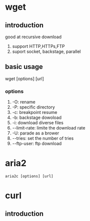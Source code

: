 # wget
## introduction
good at recursive download
1. support HTTP,HTTPs,FTP
2. suport socket, backstage, parallel

## basic usage
wget [options] [url]
### options 
1. -O: rename 
2. -P: specific directory
3. -c: breakpoint resume
4. -b: backstage dowoload
5. -i: download diverse files
6. --limit-rate: limite the download rate
7. -U: parade as a brower
8. --tries: set the number of tries
9. --ftp-user: ftp download 

# aria2
```
aria2c [options] [url]
```

# curl
## introduction